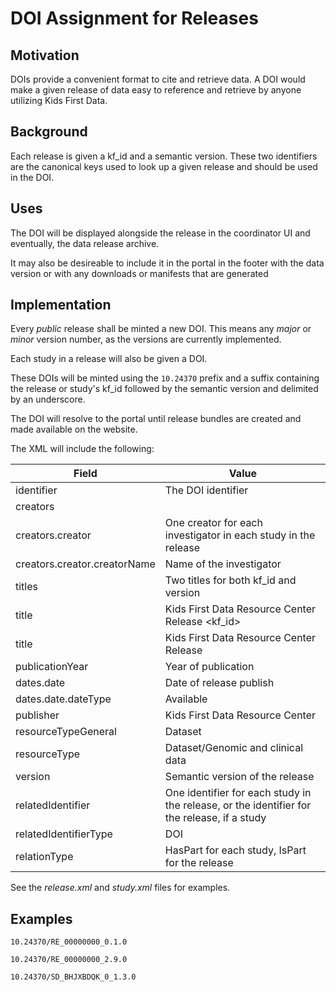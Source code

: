 # DOI Assignment for Releases

## Motivation

DOIs provide a convenient format to cite and retrieve data.
A DOI would make a given release of data easy to reference and retrieve
by anyone utilizing Kids First Data.

## Background

Each release is given a kf_id and a semantic version.
These two identifiers are the canonical keys used to look up a given release
and should be used in the DOI.

## Uses

The DOI will be displayed alongside the release in the coordinator UI and
eventually, the data release archive.

It may also be desireable to include it in the portal in the footer with the
data version or with any downloads or manifests that are generated


## Implementation

Every *public* release shall be minted a new DOI.
This means any *major* or *minor* version number, as the versions are currently
implemented.

Each study in a release will also be given a DOI.

These DOIs will be minted using the `10.24370` prefix and a suffix containing
the release or study's kf_id followed by the semantic version and delimited by
an underscore.

The DOI will resolve to the portal until release bundles are created and made
available on the website.

The XML will include the following:

| Field                        |  Value                                                                                      |
|------------------------------|---------------------------------------------------------------------------------------------|
| identifier                   | The DOI identifier                                                                          |
| creators                     |                                                                                             |
| creators.creator             | One creator for each investigator in each study in the release                              |
| creators.creator.creatorName | Name of the investigator                                                                    |
| titles                       | Two titles for both kf_id and version                                                       |
| title                        | Kids First Data Resource Center Release <kf_id>                                             |
| title                        | Kids First Data Resource Center Release <version>                                           |
| publicationYear              | Year of publication                                                                         |
| dates.date                   | Date of release publish                                                                     |
| dates.date.dateType          | Available                                                                                   |
| publisher                    | Kids First Data Resource Center                                                             |
| resourceTypeGeneral          | Dataset                                                                                     |
| resourceType                 | Dataset/Genomic and clinical data                                                           |
| version                      | Semantic version of the release                                                             |
| relatedIdentifier            | One identifier for each study in the release, or the identifier for the release, if a study |
| relatedIdentifierType        | DOI                                                                                         |
| relationType                 | HasPart for each study, IsPart for the release                                              |

See the *release.xml* and *study.xml* files for examples.


## Examples

`10.24370/RE_00000000_0.1.0`

`10.24370/RE_00000000_2.9.0`

`10.24370/SD_BHJXBDQK_0_1.3.0`
